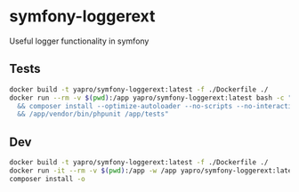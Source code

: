 # symfony-loggerext

Useful logger functionality in symfony

Tests
------------
```sh
docker build -t yapro/symfony-loggerext:latest -f ./Dockerfile ./
docker run --rm -v $(pwd):/app yapro/symfony-loggerext:latest bash -c "cd /app \
  && composer install --optimize-autoloader --no-scripts --no-interaction \
  && /app/vendor/bin/phpunit /app/tests"
```

Dev
------------
```sh
docker build -t yapro/symfony-loggerext:latest -f ./Dockerfile ./
docker run -it --rm -v $(pwd):/app -w /app yapro/symfony-loggerext:latest bash
composer install -o
```
